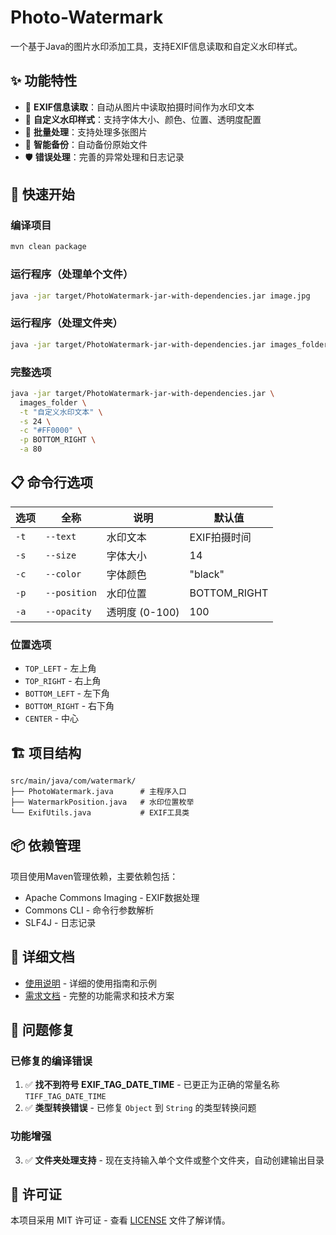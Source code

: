 # Photo-Watermark

一个基于Java的图片水印添加工具，支持EXIF信息读取和自定义水印样式。

## ✨ 功能特性

- 📸 **EXIF信息读取**：自动从图片中读取拍摄时间作为水印文本
- 🎨 **自定义水印样式**：支持字体大小、颜色、位置、透明度配置
- 🔄 **批量处理**：支持处理多张图片
- 💾 **智能备份**：自动备份原始文件
- 🛡️ **错误处理**：完善的异常处理和日志记录

## 🚀 快速开始

### 编译项目
```bash
mvn clean package
```

### 运行程序（处理单个文件）
```bash
java -jar target/PhotoWatermark-jar-with-dependencies.jar image.jpg
```

### 运行程序（处理文件夹）
```bash
java -jar target/PhotoWatermark-jar-with-dependencies.jar images_folder
```

### 完整选项
```bash
java -jar target/PhotoWatermark-jar-with-dependencies.jar \
  images_folder \
  -t "自定义水印文本" \
  -s 24 \
  -c "#FF0000" \
  -p BOTTOM_RIGHT \
  -a 80
```

## 📋 命令行选项

| 选项 | 全称 | 说明 | 默认值 |
|------|------|------|--------|
| `-t` | `--text` | 水印文本 | EXIF拍摄时间 |
| `-s` | `--size` | 字体大小 | 14 |
| `-c` | `--color` | 字体颜色 | "black" |
| `-p` | `--position` | 水印位置 | BOTTOM_RIGHT |
| `-a` | `--opacity` | 透明度 (0-100) | 100 |

### 位置选项
- `TOP_LEFT` - 左上角
- `TOP_RIGHT` - 右上角  
- `BOTTOM_LEFT` - 左下角
- `BOTTOM_RIGHT` - 右下角
- `CENTER` - 中心

## 🏗️ 项目结构

```
src/main/java/com/watermark/
├── PhotoWatermark.java      # 主程序入口
├── WatermarkPosition.java   # 水印位置枚举
└── ExifUtils.java           # EXIF工具类
```

## 📦 依赖管理

项目使用Maven管理依赖，主要依赖包括：
- Apache Commons Imaging - EXIF数据处理
- Commons CLI - 命令行参数解析
- SLF4J - 日志记录

## 📖 详细文档

- [使用说明](USAGE.md) - 详细的使用指南和示例
- [需求文档](需求文档.md) - 完整的功能需求和技术方案

## 🐛 问题修复

### 已修复的编译错误
1. ✅ **找不到符号 EXIF_TAG_DATE_TIME** - 已更正为正确的常量名称 `TIFF_TAG_DATE_TIME`
2. ✅ **类型转换错误** - 已修复 `Object` 到 `String` 的类型转换问题

### 功能增强
3. ✅ **文件夹处理支持** - 现在支持输入单个文件或整个文件夹，自动创建输出目录

## 📄 许可证

本项目采用 MIT 许可证 - 查看 [LICENSE](LICENSE) 文件了解详情。